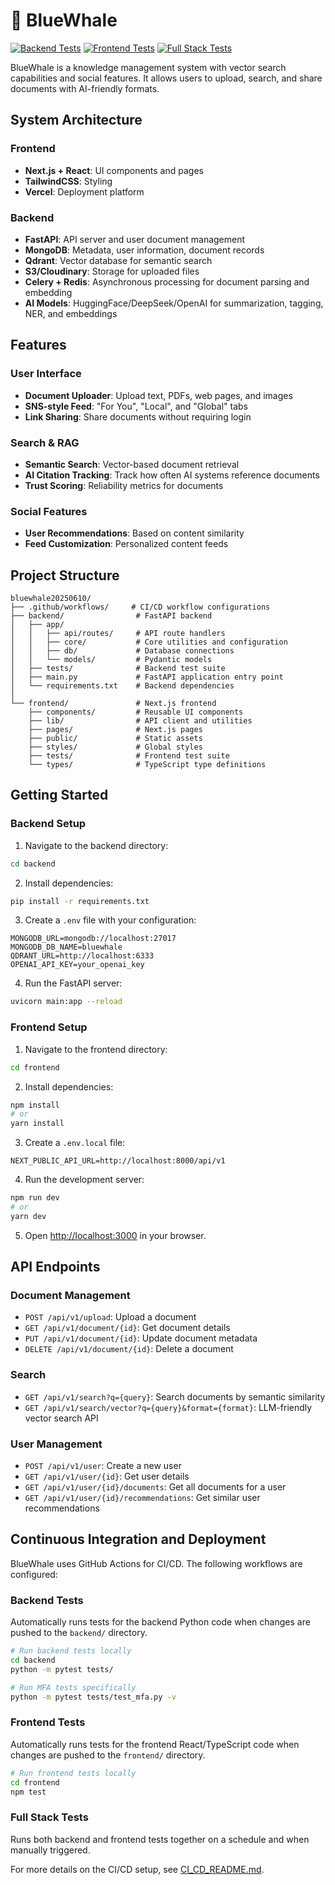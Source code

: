 # 🐋 BlueWhale

[![Backend Tests](https://github.com/richard-kim-79/bluewhale20250610/actions/workflows/backend-tests.yml/badge.svg)](https://github.com/richard-kim-79/bluewhale20250610/actions/workflows/backend-tests.yml)
[![Frontend Tests](https://github.com/richard-kim-79/bluewhale20250610/actions/workflows/frontend-tests.yml/badge.svg)](https://github.com/richard-kim-79/bluewhale20250610/actions/workflows/frontend-tests.yml)
[![Full Stack Tests](https://github.com/richard-kim-79/bluewhale20250610/actions/workflows/full-stack-tests.yml/badge.svg)](https://github.com/richard-kim-79/bluewhale20250610/actions/workflows/full-stack-tests.yml)

BlueWhale is a knowledge management system with vector search capabilities and social features. It allows users to upload, search, and share documents with AI-friendly formats.

## System Architecture

### Frontend
- **Next.js + React**: UI components and pages
- **TailwindCSS**: Styling
- **Vercel**: Deployment platform

### Backend
- **FastAPI**: API server and user document management
- **MongoDB**: Metadata, user information, document records
- **Qdrant**: Vector database for semantic search
- **S3/Cloudinary**: Storage for uploaded files
- **Celery + Redis**: Asynchronous processing for document parsing and embedding
- **AI Models**: HuggingFace/DeepSeek/OpenAI for summarization, tagging, NER, and embeddings

## Features

### User Interface
- **Document Uploader**: Upload text, PDFs, web pages, and images
- **SNS-style Feed**: "For You", "Local", and "Global" tabs
- **Link Sharing**: Share documents without requiring login

### Search & RAG
- **Semantic Search**: Vector-based document retrieval
- **AI Citation Tracking**: Track how often AI systems reference documents
- **Trust Scoring**: Reliability metrics for documents

### Social Features
- **User Recommendations**: Based on content similarity
- **Feed Customization**: Personalized content feeds

## Project Structure

```
bluewhale20250610/
├── .github/workflows/     # CI/CD workflow configurations
├── backend/                # FastAPI backend
│   ├── app/
│   │   ├── api/routes/     # API route handlers
│   │   ├── core/           # Core utilities and configuration
│   │   ├── db/             # Database connections
│   │   └── models/         # Pydantic models
│   ├── tests/              # Backend test suite
│   ├── main.py             # FastAPI application entry point
│   └── requirements.txt    # Backend dependencies
│
└── frontend/               # Next.js frontend
    ├── components/         # Reusable UI components
    ├── lib/                # API client and utilities
    ├── pages/              # Next.js pages
    ├── public/             # Static assets
    ├── styles/             # Global styles
    ├── tests/              # Frontend test suite
    └── types/              # TypeScript type definitions
```

## Getting Started

### Backend Setup

1. Navigate to the backend directory:
```bash
cd backend
```

2. Install dependencies:
```bash
pip install -r requirements.txt
```

3. Create a `.env` file with your configuration:
```
MONGODB_URL=mongodb://localhost:27017
MONGODB_DB_NAME=bluewhale
QDRANT_URL=http://localhost:6333
OPENAI_API_KEY=your_openai_key
```

4. Run the FastAPI server:
```bash
uvicorn main:app --reload
```

### Frontend Setup

1. Navigate to the frontend directory:
```bash
cd frontend
```

2. Install dependencies:
```bash
npm install
# or
yarn install
```

3. Create a `.env.local` file:
```
NEXT_PUBLIC_API_URL=http://localhost:8000/api/v1
```

4. Run the development server:
```bash
npm run dev
# or
yarn dev
```

5. Open [http://localhost:3000](http://localhost:3000) in your browser.

## API Endpoints

### Document Management
- `POST /api/v1/upload`: Upload a document
- `GET /api/v1/document/{id}`: Get document details
- `PUT /api/v1/document/{id}`: Update document metadata
- `DELETE /api/v1/document/{id}`: Delete a document

### Search
- `GET /api/v1/search?q={query}`: Search documents by semantic similarity
- `GET /api/v1/search/vector?q={query}&format={format}`: LLM-friendly vector search API

### User Management
- `POST /api/v1/user`: Create a new user
- `GET /api/v1/user/{id}`: Get user details
- `GET /api/v1/user/{id}/documents`: Get all documents for a user
- `GET /api/v1/user/{id}/recommendations`: Get similar user recommendations

## Continuous Integration and Deployment

BlueWhale uses GitHub Actions for CI/CD. The following workflows are configured:

### Backend Tests

Automatically runs tests for the backend Python code when changes are pushed to the `backend/` directory.

```bash
# Run backend tests locally
cd backend
python -m pytest tests/

# Run MFA tests specifically
python -m pytest tests/test_mfa.py -v
```

### Frontend Tests

Automatically runs tests for the frontend React/TypeScript code when changes are pushed to the `frontend/` directory.

```bash
# Run frontend tests locally
cd frontend
npm test
```

### Full Stack Tests

Runs both backend and frontend tests together on a schedule and when manually triggered.

For more details on the CI/CD setup, see [CI_CD_README.md](CI_CD_README.md).
